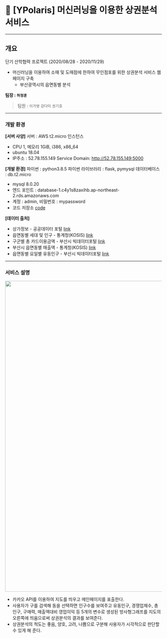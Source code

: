 # 🎯 [YPolaris] 머신러닝을 이용한 상권분석 서비스
---

## 개요

단기 산학협력 프로젝트 (2020/08/28 - 2020/11/29)
* 머신러닝을 이용하여 소매 및 도매점에 한하여 무인점포를 위한 상권분석 서비스 웹페이지 구축
  * 부산광역시의 읍면동별 분석  

**팀장 : `허정훈`**
> 팀원 : `이가영` `강다미` `권기호`
---
### 개발 환경

**[서버 사양]**
서버 : AWS t2.micro 인스턴스
- CPU 1, 메모리 1GiB, i386, x86_64
- ubuntu 18.04
- IP주소 : 52.78.155.149
Service Domain: http://52.78.155.149:5000

**[개발 환경]**
파이썬 : python3.8.5
파이썬 라이브러리 : flask, pymysql
데이터베이스 : db.t2.micro 
- mysql 8.0.20
- 엔드 포인트 : database-1.c4y1s8zaxihb.ap-northeast-2.rds.amazonaws.com
- 계정 : admin, 비밀번호 : mypassword
- 코드 저장소 [code](https://github.com/Kangdamii/yproject)

**[데이터 출처]**
* 상가정보 - 공공데이터 포털 [link](https://www.data.go.kr/data/15059997/fileData.do)
* 읍면동별 세대 및 인구 - 통계청(KOSIS) [link](https://kosis.kr/statHtml/statHtml.do?orgId=202&tblId=DT_B1)
* 구군별 총 카드이용금액  - 부산시 빅데이터포털 [link](https://bigdata.busan.go.kr/)
* 부산시 읍면동별 매출액 - 통계청(KOSIS) [link](https://kosis.kr/statHtml/statHtml.do?orgId=101&tblId=DT_1KI1511_10&vw_cd=MT_ZTITLE&list_id=K2_KI_001_001_001&seqNo=&lang_mode=ko&language=kor&obj_var_id=&itm_id=&conn_path=MT_ZTITLE)
* 읍면동별 요일별 유동인구 - 부산시 빅데이터포털 [link](https://bigdata.busan.go.kr/)
---
### 서비스 설명
<img src = "https://user-images.githubusercontent.com/54921730/108481280-59819180-72db-11eb-9a8f-cf38e06e4a01.png" width = 1000, max_width_size=100% height = auto/>

* 카카오 API를 이용하여 지도를 띄우고 메인페이지를 표출한다. 
* 사용자가 구를 검색해 동을 선택하면 인구수를 보여주고 유동인구, 경쟁업체수, 총인구, 구매력, 매출액대비 영업이익 등
5개의 변수로 생성된 방사형그래프를 지도의 오른쪽에 띄움으로써 상권분석의 결과를 보여준다.
* 상권분석의 척도는 좋음, 양호, 고려, 나쁨으로 구분해 사용자가 시각적으로 판단할 수 있게 해 준다. 
